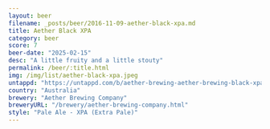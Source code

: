 ```yaml
---
layout: beer
filename: _posts/beer/2016-11-09-aether-black-xpa.md
title: Aether Black XPA
category: beer
score: 7
beer-date: "2025-02-15"
desc: "A little fruity and a little stouty"
permalink: /beer/:title.html
img: /img/list/aether-black-xpa.jpeg
untappd: "https://untappd.com/b/aether-brewing-aether-brewing-black-xpa-ltd-release-178/5452642"
country: "Australia"
brewery: "Aether Brewing Company"
breweryURL: "/brewery/aether-brewing-company.html"
style: "Pale Ale - XPA (Extra Pale)"
---
```


